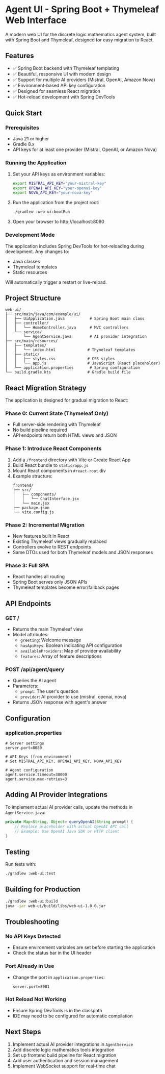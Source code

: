 # Agent UI - Spring Boot + Thymeleaf Web Interface

A modern web UI for the discrete logic mathematics agent system, built with Spring Boot and Thymeleaf, designed for easy migration to React.

## Features

- ✅ Spring Boot backend with Thymeleaf templating
- ✅ Beautiful, responsive UI with modern design
- ✅ Support for multiple AI providers (Mistral, OpenAI, Amazon Nova)
- ✅ Environment-based API key configuration
- ✅ Designed for seamless React migration
- ✅ Hot-reload development with Spring DevTools

## Quick Start

### Prerequisites

- Java 21 or higher
- Gradle 8.x
- API keys for at least one provider (Mistral, OpenAI, or Amazon Nova)

### Running the Application

1. Set your API keys as environment variables:
   ```bash
   export MISTRAL_API_KEY="your-mistral-key"
   export OPENAI_API_KEY="your-openai-key"
   export NOVA_API_KEY="your-nova-key"
   ```

2. Run the application from the project root:
   ```bash
   ./gradlew :web-ui:bootRun
   ```

3. Open your browser to http://localhost:8080

### Development Mode

The application includes Spring DevTools for hot-reloading during development. Any changes to:
- Java classes
- Thymeleaf templates
- Static resources

Will automatically trigger a restart or live-reload.

## Project Structure

```
web-ui/
├── src/main/java/com/example/ui/
│   ├── UiApplication.java           # Spring Boot main class
│   ├── controller/
│   │   └── HomeController.java      # MVC controllers
│   └── service/
│       └── AgentService.java        # AI provider integration
├── src/main/resources/
│   ├── templates/
│   │   └── index.html              # Thymeleaf templates
│   ├── static/
│   │   ├── styles.css              # CSS styles
│   │   └── app.js                  # JavaScript (React placeholder)
│   └── application.properties       # Spring configuration
└── build.gradle.kts                # Gradle build file
```

## React Migration Strategy

The application is designed for gradual migration to React:

### Phase 0: Current State (Thymeleaf Only)
- Full server-side rendering with Thymeleaf
- No build pipeline required
- API endpoints return both HTML views and JSON

### Phase 1: Introduce React Components
1. Add a `/frontend` directory with Vite or Create React App
2. Build React bundle to `static/app.js`
3. Mount React components in `#react-root` div
4. Example structure:
   ```
   frontend/
   ├── src/
   │   ├── components/
   │   │   └── ChatInterface.jsx
   │   └── main.jsx
   ├── package.json
   └── vite.config.js
   ```

### Phase 2: Incremental Migration
- New features built in React
- Existing Thymeleaf views gradually replaced
- Controllers evolve to REST endpoints
- Same DTOs used for both Thymeleaf models and JSON responses

### Phase 3: Full SPA
- React handles all routing
- Spring Boot serves only JSON APIs
- Thymeleaf templates become error/fallback pages

## API Endpoints

### GET /
- Returns the main Thymeleaf view
- Model attributes:
  - `greeting`: Welcome message
  - `hasApiKeys`: Boolean indicating API configuration
  - `availableProviders`: Map of provider availability
  - `features`: Array of feature descriptions

### POST /api/agent/query
- Queries the AI agent
- Parameters:
  - `prompt`: The user's question
  - `provider`: AI provider to use (mistral, openai, nova)
- Returns JSON response with agent's answer

## Configuration

### application.properties

```properties
# Server settings
server.port=8080

# API Keys (from environment)
# Set MISTRAL_API_KEY, OPENAI_API_KEY, NOVA_API_KEY

# Agent configuration
agent.service.timeout=30000
agent.service.max-retries=3
```

## Adding AI Provider Integrations

To implement actual AI provider calls, update the methods in `AgentService.java`:

```java
private Map<String, Object> queryOpenAI(String prompt) {
    // Replace placeholder with actual OpenAI API call
    // Example: Use OpenAI Java SDK or HTTP client
}
```

## Testing

Run tests with:
```bash
./gradlew :web-ui:test
```

## Building for Production

```bash
./gradlew :web-ui:build
java -jar web-ui/build/libs/web-ui-1.0.0.jar
```

## Troubleshooting

### No API Keys Detected
- Ensure environment variables are set before starting the application
- Check the status bar in the UI header

### Port Already in Use
- Change the port in `application.properties`:
  ```properties
  server.port=8081
  ```

### Hot Reload Not Working
- Ensure Spring DevTools is in the classpath
- IDE may need to be configured for automatic compilation

## Next Steps

1. Implement actual AI provider integrations in `AgentService`
2. Add discrete logic mathematics tools integration
3. Set up frontend build pipeline for React migration
4. Add user authentication and session management
5. Implement WebSocket support for real-time chat